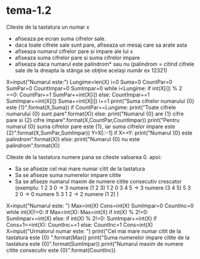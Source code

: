 # tema-1.2

Citeste de la tastatura un numar x
- afiseaza pe ecran suma cifrelor sale.
- daca toate cifrele sale sunt pare, afiseaza un mesaj care sa arate asta
- afiseaza numarul cifrelor pare si impare ale lui x 
- afiseaza suma cifrelor pare si suma cifrelor impare 
- afiseaza daca numarul este palindrom* sau nu (palindrom = citind cifrele sale de la dreapta la stânga se obţine acelaşi număr ex 12321)


X=input("Numarul este:")
Lungime=len(X)
i=0
Suma=0
CountPar=0
SumPar=0
CountImpar=0
SumImpar=0
while i<Lungime:
    if int(X[i]) % 2 ==0:
        CountPar+=1
        SumPar+=int(X[i])
    else:
        CountImpar+=1
        SumImpar+=int(X[i])
    Suma+=int(X[i])
    i+=1
print("Suma cifrelor numarului {0} este {1}".format(X,Suma))
if CountPar==Lungime:
    print("Toate cifrele numarului {0} sunt pare".format(X))
else:
    print("Numarul {0} are {1} cifre pare si {2} cifre impare".format(X,CountPar,CountImpar))
    print("Pentru numarul {0} suma cifrelor pare este {1}, iar suma cifrelor impare este {2}".format(X,SumPar,SumImpar))
Y=X[::-1]
if X==Y:
    print("Numarul {0} este palindrom".format(X))
else:
    print("Numarul {0} nu este palindrom".format(X))




Citeste de la tastatura numere pana se citeste valoarea 0. apoi:
- Sa se afiseze cel mai mare numar citit de la tastatura 
- Sa se afiseze suma numerelor impare citite
- Sa se afiseze numarul maxim de numere citite consecutiv crescator 
(exemplu:
1 2 3 0 -> 3 numere (1 2 3)
1 2 0 3 4 5 -> 3 numere (3 4 5)
5 3 2 0 -> 0 numere 
5 3 1 2 -> 2 numere (1 2)
)


X=input("Numarul este: ")
Max=int(X)
Cons=int(X)
SumImpar=0
CountInc=0
while int(X)!=0:
    if Max<int(X):
        Max=int(X)
        if int(X) % 2!=0:
            SumImpar+=int(X)
    else:
        if int(X) % 2!=0:
            SumImpar+=int(X)
    if Cons+1==int(X):
        CountInc+=1
    else:
        CountInc=1
    Cons=int(X)
    X=input("Urmatorul numar este: ")
print("Cel mai mare numar citit de la tastatura este {0} ".format(Max))
print("Suma numerelor impare citite de la tastatura este {0}".format(SumImpar))
print("Numarul maxim de numere citite consecutiv este {0}".format(CountInc))

